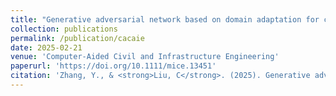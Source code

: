 ```yaml
---
title: "Generative adversarial network based on domain adaptation for crack segmentation in shadow environments"
collection: publications
permalink: /publication/cacaie
date: 2025-02-21
venue: 'Computer-Aided Civil and Infrastructure Engineering'
paperurl: 'https://doi.org/10.1111/mice.13451'
citation: 'Zhang, Y., & <strong>Liu, C</strong>. (2025). Generative adversarial network based on domain adaptation for crack segmentation in shadow environments. Computer-Aided Civil and Infrastructure Engineering. <strong>(Cover Article)</strong>'
---
```

